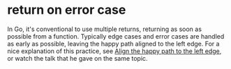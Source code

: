 # return on error case

In Go, it's conventional to use multiple returns, returning as soon as possible from a function.
Typically edge cases and error cases are handled as early as possible, leaving the happy path aligned to the left edge.
For a nice explanation of this practice, 
see [Align the happy path to the left edge](https://medium.com/@matryer/line-of-sight-in-code-186dd7cdea88),
or watch the talk that he gave on the same topic.
